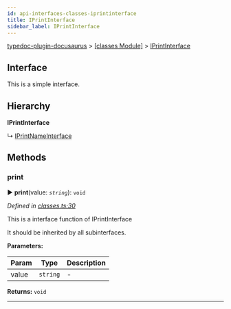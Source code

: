 ```yaml
---
id: api-interfaces-classes-iprintinterface
title: IPrintInterface
sidebar_label: IPrintInterface
---
```


[typedoc-plugin-docusaurus](api-readme.md) > [[classes Module]](api-modules-classes-module.md) > [IPrintInterface](api-interfaces-classes-iprintinterface.md)



## Interface


This is a simple interface.

## Hierarchy

**IPrintInterface**

↳  [IPrintNameInterface](api-interfaces-classes-iprintnameinterface.md)









## Methods
<a id="print"></a>

###  print

► **print**(value: *`string`*): `void`



*Defined in [classes.ts:30](https://github.com/OffGridNetworks/typedoc-plugin-docusaurus/blob/master/tests/src/classes.ts#L30)*



This is a interface function of IPrintInterface

It should be inherited by all subinterfaces.


**Parameters:**

| Param | Type | Description |
| ------ | ------ | ------ |
| value | `string`   |  - |





**Returns:** `void`





___


